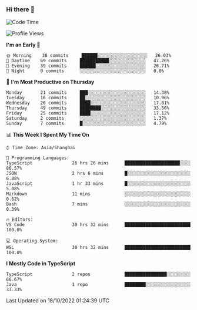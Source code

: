 ### Hi there 👋

<!--
**waynelwz/waynelwz** is a ✨ _special_ ✨ repository because its `README.md` (this file) appears on your GitHub profile.

Here are some ideas to get you started:

- 🔭 I’m currently working on ...
- 🌱 I’m currently learning ...
- 👯 I’m looking to collaborate on ...
- 🤔 I’m looking for help with ...
- 💬 Ask me about ...
- 📫 How to reach me: ...
- 😄 Pronouns: ...
- ⚡ Fun fact: ...
-->

<!--START_SECTION:waka-->
![Code Time](http://img.shields.io/badge/Code%20Time-557%20hrs%206%20mins-blue)

![Profile Views](http://img.shields.io/badge/Profile%20Views-0-blue)

**I'm an Early 🐤** 

```text
🌞 Morning    38 commits     ██████░░░░░░░░░░░░░░░░░░░   26.03% 
🌆 Daytime    69 commits     ███████████░░░░░░░░░░░░░░   47.26% 
🌃 Evening    39 commits     ██████░░░░░░░░░░░░░░░░░░░   26.71% 
🌙 Night      0 commits      ░░░░░░░░░░░░░░░░░░░░░░░░░   0.0%

```
📅 **I'm Most Productive on Thursday** 

```text
Monday       21 commits     ███░░░░░░░░░░░░░░░░░░░░░░   14.38% 
Tuesday      16 commits     ██░░░░░░░░░░░░░░░░░░░░░░░   10.96% 
Wednesday    26 commits     ████░░░░░░░░░░░░░░░░░░░░░   17.81% 
Thursday     49 commits     ████████░░░░░░░░░░░░░░░░░   33.56% 
Friday       25 commits     ████░░░░░░░░░░░░░░░░░░░░░   17.12% 
Saturday     2 commits      ░░░░░░░░░░░░░░░░░░░░░░░░░   1.37% 
Sunday       7 commits      █░░░░░░░░░░░░░░░░░░░░░░░░   4.79%

```


📊 **This Week I Spent My Time On** 

```text
⌚︎ Time Zone: Asia/Shanghai

💬 Programming Languages: 
TypeScript               26 hrs 26 mins      █████████████████████░░░░   86.57% 
JSON                     2 hrs 6 mins        █░░░░░░░░░░░░░░░░░░░░░░░░   6.88% 
JavaScript               1 hr 33 mins        █░░░░░░░░░░░░░░░░░░░░░░░░   5.08% 
Markdown                 11 mins             ░░░░░░░░░░░░░░░░░░░░░░░░░   0.62% 
Bash                     7 mins              ░░░░░░░░░░░░░░░░░░░░░░░░░   0.39%

🔥 Editors: 
VS Code                  30 hrs 32 mins      █████████████████████████   100.0%

💻 Operating System: 
WSL                      30 hrs 32 mins      █████████████████████████   100.0%

```

**I Mostly Code in TypeScript** 

```text
TypeScript               2 repos             ████████████████░░░░░░░░░   66.67% 
Java                     1 repo              ████████░░░░░░░░░░░░░░░░░   33.33%

```



 Last Updated on 18/10/2022 01:24:39 UTC
<!--END_SECTION:waka-->
